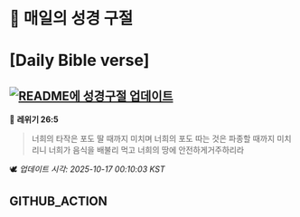 # 🙏 매일의 성경 구절
# [Daily Bible verse]
## [![README에 성경구절 업데이트](https://github.com/DONGSUKA/first_test/actions/workflows/update-readme-bible.yml/badge.svg)](https://github.com/DONGSUKA/first_test/actions/workflows/update-readme-bible.yml)
<!-- START_BIBLE_VERSE -->
📖 **레위기 26:5**
> 너희의 타작은 포도 딸 때까지 미치며 너희의 포도 따는 것은 파종할 때까지 미치리니 너희가 음식을 배불리 먹고 너희의 땅에 안전하게거주하리라

🕊️ _업데이트 시각: 2025-10-17 00:10:03 KST_
  <!-- END_BIBLE_VERSE -->
## GITHUB_ACTION
